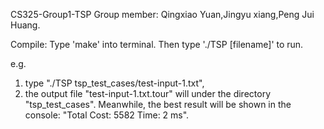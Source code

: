 CS325-Group1-TSP
Group member: Qingxiao Yuan,Jingyu xiang,Peng Jui Huang.

Compile:
Type 'make' into terminal. Then type './TSP [filename]' to run. 

e.g. 
1. type "./TSP tsp_test_cases/test-input-1.txt",
2. the output file "test-input-1.txt.tour" will under the directory "tsp_test_cases". Meanwhile, the best result will be shown in the console:
	"Total Cost: 5582
 	 Time: 2 ms".
